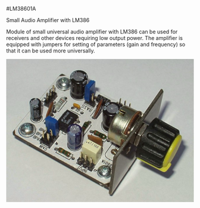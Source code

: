 <!--- PrjInfo ---> <!--- Please remove this line after manually editing --->
<!--- 00a56be08b96043df9e37d6aff7b6990 --->
<!--- Created:20170112-18:22: ---> 
<!--- Author:Mlab: ---> 
<!--- AuthorEmail:mlab@mlab.cz: ---> 
<!--- Tags:imported: ---> 
<!--- Ust:None: ---> 
<!--- Name:LM38601A: --->
#LM38601A 
<!--- LongName --->
Small Audio Amplifier with LM386
<!--- ELongName ---> 

<!--- Lead --->
Module of small universal audio amplifier with LM386 can be 
  used for receivers and other devices requiring low output power. 
  The amplifier is equipped with jumpers for setting of parameters 
  (gain and frequency) so that it can be used more universally.
<!--- ELead ---> 

![LeadImg](LM38601A_Small.jpg) 


​
​
<!--- Description --->
<!--- EDescription --->
<!--- Content --->
<!--- EContent --->
            